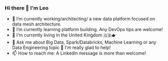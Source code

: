 ### Hi there 👋 I'm Leo

- 🔭 I’m currently working/architecting/ a new data platform focused on data mesh architecture.
- 🌱 I’m currently learning platform building. Any DevOps tips are welcome!
- :compass: I'm currently living in the United Kingdom :gb::teapot:
- 💬 Ask me about Big Data, Spark/Databricks, Machine Learning or any Data Engineering topic :tea: I'm really glad to help! 
- 📫 How to reach me: A Linkedin message is more than welcome! 


